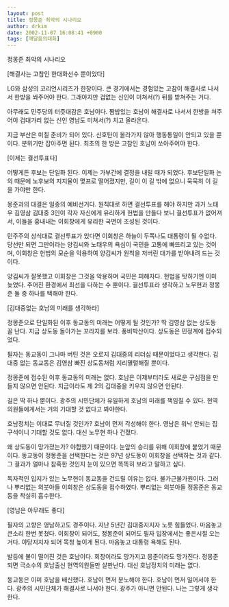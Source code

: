 ```yaml
---
layout: post
title: 정몽준 최악의 시나리오
author: drkim
date: 2002-11-07 16:08:41 +0900
tags: [깨달음의대화]
---
```

정몽준 최악의 시나리오
  

  
[해결사는 고참인 한대화선수 뿐이었다]
  
LG와 삼성의 코리언시리즈가 한창이다. 큰 경기에서는 경험있는 고참이 해결사로 나서서 한방을 쏴주어야 한다. 그래야지만 겁없는 신인이 미쳐서(?) 뒤를 받쳐주는 거다.
  

  
아무래도 민주당의 터줏대감은 호남이다. 짬밥있는 호남이 해결사로 나서서 한방을 쳐주어야 겁대가리 없는 신인 영남도 미쳐서(?) 치고 올라온다.
  

  
지금 부산은 미칠 준비가 되어 있다. 신호탄이 올라가지 않아 행동통일이 안되고 있을 뿐이다. 분위기만 잡아주면 된다. 최초의 한 방은 고참인 호남이 쏘아주어야 한다.
  

  

  
[이제는 결선투표다]
  
어떻게든 후보는 단일화 된다. 이제는 가부간에 결정을 내릴 때가 되었다. 후보단일화 논의 때문에 노후보의 지지율이 몇프로 떨어졌지만, 길이 이 길 밖에 없으니 묵묵히 이 길을 가야만 한다.
  

  
몽준과의 대결은 일종의 예비선거다. 원칙대로 하면 결선투표를 해야 하지만 과거 노태우 김영삼 김대중 3인이 각자 자신에게 유리하게 헌법을 만들다 보니 결선투표가 없어져서, 이들을 흉내내는 이회창에게 유리한 국면이 조성된 것이다.
  

  
민주주의 상식대로 결선투표가 있다면 이회창은 하늘이 두쪽나도 대통령이 될 수없다. 당선만 되면 그만이라는 양김씨와 노태우의 욕심이 국민을 고통에 빠뜨리고 있는 것이며, 이회창은 헌법의 모순을 악용하여 양김씨가 원칙을 저버린 대가를 받아내려 드는 것이다.
  

  
양김씨가 잘못했고 이회창은 그것을 악용하며 국민은 피해자다. 헌법을 탓하기엔 이미 늦었다. 주어진 환경에서 최선을 다하는 수 뿐이다. 결선투표라 생각하고 노무현과 정몽준 둘 중 하나를 택해야 한다.
  

  

  
[김대중없는 호남의 미래를 생각하라]
  
정몽준으로 단일화된 이후 동교동의 미래는 어떻게 될 것인가? 딱 김영삼 없는 상도동 꼴 난다. 지금 상도동 돌아가는 꼬라지를 보라. 풍비박산이다. 상도동은 민정계에 접수되었다.
  

  
필자는 동교동이 그나마 버틴 것은 오로지 김대중의 리더십 때문이었다고 생각한다. 김대중 없는 동교동은 김영삼 빠진 상도동처럼 지리멸렬해질 뿐이다.
  

  
정몽준에 접수된 이후 동교동의 미래는 없다. 호남은 이제부터라도 새로운 구심점을 만들지 않으면 안된다. 지금이라도 제 2의 김대중을 키우지 않으면 안된다.
  

  
길은 딱 하나 뿐이다. 광주의 시민단체가 유일하게 호남의 미래를 책임질 수 있다. 현역의원들에게서는 거의 기대할 것 없다고 봐야한다.
  

  
호남정치는 이대로 무너질 것인가? 호남이 먼저 각성해야 한다. 영남은 워낙 안되는 집구석이니 기대할 것도 없다. 대신 노무현 하나 건졌다.
  

  
왜 상도동이 망가졌는가? 야합했기 때문이다. 눈앞의 승리를 위해 이회창에 붙었기 때문이다. 동교동이 정몽준을 선택한다는 것은 97년 상도동이 이회창을 선택하는 것과 같다. 그 결과가 얼마나 참혹한 것인지 눈이 있으면 똑똑히 보라고 말하고 싶다.
  

  
독자적인 입지가 있는 노무현이 동교동을 건드릴 이유는 없다. 불가근불가원이다. 그러나 뿌리없는 의붓아들 이회창은 상도동을 접수하였다. 뿌리없는 의붓아들 정몽준은 동교동을 착실히 흡수한다.
  

  

  
[영남은 아무래도 좋다]
  
필자의 고향은 영남하고도 경주이다. 지난 5년간 김대중지지자 노릇 힘들었다. 마음놓고 큰소리 한번 못쳤다. 이회창이 되어도, 정몽준이 되어도 필자 입장에서는 좋은시절 오는거다. 야당지지자 되어 목청 높이게 된다. 마음놓고 대통령 욕해도 된다.
  

  
발등에 불이 떨어진 것은 호남이다. 회창이라도 망가지고 몽준이라도 망가진다. 정몽준 되면 극소수의 호남출신 현역의원들만 살판난다. 대신 호남정치의 미래는 없다.
  

  
동교동은 이미 호남을 배신했다. 호남이 먼저 분노해야 한다. 호남이 먼저 일어서야 한다. 광주의 시민단체가 해결사로 나서야 한다. 광주가 아니면 안된다. 나는 그렇게 생각한다.